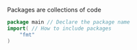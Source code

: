 Packages are collections of code
```go
package main // Declare the package name
import( // How to include packages
	"fmt"
)

```